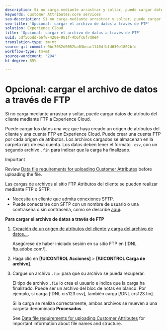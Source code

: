 ```yaml
---
description: Si no carga mediante arrastrar y soltar, puede cargar datos de atributo del cliente mediante FTP a Experience Cloud.
keywords: Customer Attributes;core services
seo-description: Si no carga mediante arrastrar y soltar, puede cargar datos de atributo del cliente mediante FTP a Experience Cloud.
seo-title: 'Opcional: cargar el archivo de datos a través de FTP'
solution: Experience Cloud
title: 'Opcional: cargar el archivo de datos a través de FTP'
uuid: 5df565dd-b6f8-420e-981f-4b6fc6f7d0e4
translation-type: tm+mt
source-git-commit: 0bc7032d0052ba03beac1140dfbfd630e1802bfd
workflow-type: tm+mt
source-wordcount: '294'
ht-degree: 85%

---
```



# Opcional: cargar el archivo de datos a través de FTP

Si no carga mediante arrastrar y soltar, puede cargar datos de atributo del cliente mediante FTP a Experience Cloud.

Puede cargar los datos una vez que haya creado un origen de atributos del cliente y una cuenta FTP en Experience Cloud. Puede crear una cuenta FTP por cada origen de atributos. Los archivos cargados se almacenan en la carpeta raíz de esa cuenta. Los datos deben tener el formato `.csv`, con un segundo archivo `.fin` para indicar que la carga ha finalizado.

>[!IMPORTANT]
>
>Review [Data file requirements for uploading Customer Attributes](../attributes/crs-data-file.md#concept_DE908F362DF24172BFEF48E1797DAF19) before uploading the file.

Las cargas de archivos al sitio FTP Atributos del cliente se pueden realizar mediante FTP o SFTP.

* Necesita un cliente que admita conexiones SFTP.
* Puede conectarse con SFTP con un nombre de usuario o una contraseña o sin contraseña, como se describe [aquí](https://docs.adobe.com/help/es-ES/analytics/export/ftp-and-sftp/secure-file-transfer-protocol/ftp-sftp-cert-auth.html).

**Para cargar el archivo de datos a través de FTP**

1. [Creación de un origen de atributos del cliente y carga del archivo de datos...](../attributes/t-crs-usecase.md#task_BCC327B2A0EF4A1BBB2934013AB92B78).

   Asegúrese de haber iniciado sesión en su sitio FTP en [!DNL ftp.adobe.com/<sftpname>].

1. Haga clic en **[!UICONTROL Acciones]** > **[!UICONTROL Carga de archivo]**.

1. Cargue un archivo `.fin` para que su archivo se pueda recuperar.

   El tipo de archivo `.fin` lo crea el usuario e indica que la carga ha finalizado. Puede ser un archivo del bloc de notas en blanco. Por ejemplo, si carga [!DNL crs123.csv], también carga [!DNL crs123.fin].

   Si la carga se realiza correctamente, ambos archivos se mueven a una carpeta denominada **Procesados**.

   See [Data file requirements for uploading Customer Attributes](../attributes/crs-data-file.md#concept_DE908F362DF24172BFEF48E1797DAF19) for important information about file names and structure.
